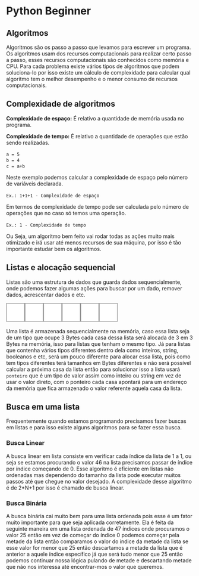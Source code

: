 # Python Beginner
## Algoritmos

Algoritmos são os passo a passo que levamos para escrever um programa. Os algoritmos usam dos recursos computacionais para realizar certo passo a passo, esses recursos computacionais são conhecidos como memória e CPU. Para cada problema existe vários tipos de algoritmos que podem soluciona-lo por isso existe um cálculo de complexidade para calcular qual algoritmo tem o melhor desempenho e o menor consumo de recursos computacionais.

## Complexidade de algoritmos

**Complexidade de espaço:**
É relativo a quantidade de memória usada no programa.

**Complexidade de tempo:**
É relativo a quantidade de operações que estão sendo realizadas.

```
a = 5
b = 4
c = a+b
```
Neste exemplo podemos calcular a complexidade de espaço pelo número de variáveis declarada.

`Ex.: 1+1+1 - Complexidade de espaço`

Em termos de complexidade de tempo pode ser calculada pelo número de operações que no caso só temos uma operação.

`Ex.: 1 - Complexidade de tempo`

Ou Seja, um algoritmo bem feito vai rodar todas as ações muito mais otimizado e irá usar até menos recursos de sua máquina, por isso é tão importante estudar bem os algoritmos.

## Listas e alocação sequencial

Listas são uma estrutura de dados que guarda dados sequencialmente, onde podemos fazer algumas ações para buscar por um dado, remover dados, acrescentar dados e etc.

<img src="./images/lista.png" width="300"/>

Uma lista é armazenada sequencialmente na memória, caso essa lista seja de um tipo que ocupe 3 Bytes cada casa dessa lista será alocada de 3 em 3 Bytes na memória, isso para listas que tenham o mesmo tipo. Já para listas que contenha vários tipos diferentes dentro dela como inteiros, string, booleanos e etc, será um pouco diferente para alocar essa lista, pois como tem tipos diferentes terá tamanhos em Bytes diferentes e não será possível calcular a próxima casa da lista então para solucionar isso a lista usará `ponteiro` que é um tipo de valor assim como inteiro ou string em vez de usar o valor direto, com o ponteiro cada casa apontará para um endereço da memória que fica armazenado o valor referente aquela casa da lista.

## Busca em uma lista

Frequentemente quando estamos programando precisamos fazer buscas em listas e para isso existe alguns algoritmos para se fazer essa busca.

### Busca Linear

A busca linear em lista consiste em verificar cada índice da lista de 1 a 1, ou seja se estamos procurando o valor 46 na lista precisamos passar de índice por índice começando de 0. Esse algoritmo é eficiente em listas não ordenadas mas dependendo do tamanho da lista pode executar muitos passos até que chegue no valor desejado. A complexidade desse algoritmo é de 2*N+1 por isso é chamado de busca linear.

### Busca Binária

A busca binária cai muito bem para uma lista ordenada pois esse é um fator muito importante para que seja aplicada corretamente. Ela é feita da seguinte maneira em uma lista ordenada de 47 índices onde procuramos o valor 25 então em vez de começar do índice 0 podemos começar pela metade da lista então comparamos o valor do índice da metade da lista se esse valor for menor que 25 então descartamos a metade da lista que é anterior a aquele índice específico já que será tudo menor que 25 então podemos continuar nossa lógica pulando de metade e descartando metade que não nos interessa até encontrar-mos o valor que queremos.